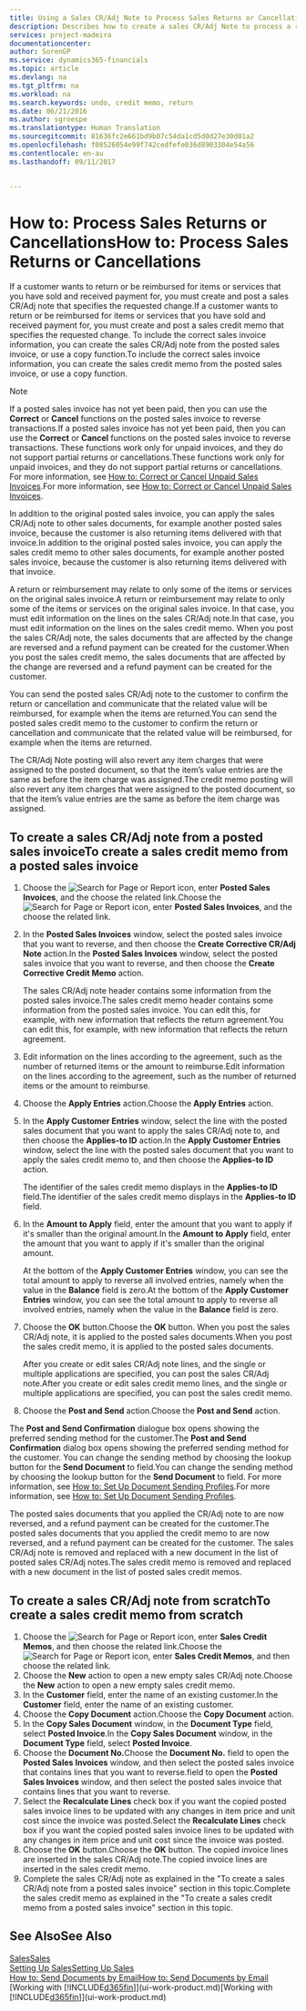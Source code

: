 ```yaml
---
title: Using a Sales CR/Adj Note to Process Sales Returns or Cancellations | Microsoft Docs
description: Describes how to create a sales CR/Adj Note to process a return, cancellation, or reimbursement for items or services you have been received payment for.
services: project-madeira
documentationcenter: 
author: SorenGP
ms.service: dynamics365-financials
ms.topic: article
ms.devlang: na
ms.tgt_pltfrm: na
ms.workload: na
ms.search.keywords: undo, credit memo, return
ms.date: 06/21/2016
ms.author: sgroespe
ms.translationtype: Human Translation
ms.sourcegitcommit: 81636fc2e661bd9b07c54da1cd5d0d27e30d01a2
ms.openlocfilehash: f08526054e99f742cedfefe036d8903304e54a56
ms.contentlocale: en-au
ms.lasthandoff: 09/11/2017


---
```

# <a name="how-to-process-sales-returns-or-cancellations"></a><span data-ttu-id="b31ec-103">How to: Process Sales Returns or Cancellations</span><span class="sxs-lookup"><span data-stu-id="b31ec-103">How to: Process Sales Returns or Cancellations</span></span>
<span data-ttu-id="b31ec-104">If a customer wants to return or be reimbursed for items or services that you have sold and received payment for, you must create and post a sales CR/Adj note that specifies the requested change.</span><span class="sxs-lookup"><span data-stu-id="b31ec-104">If a customer wants to return or be reimbursed for items or services that you have sold and received payment for, you must create and post a sales credit memo that specifies the requested change.</span></span> <span data-ttu-id="b31ec-105">To include the correct sales invoice information, you can create the sales CR/Adj note from the posted sales invoice, or use a copy function.</span><span class="sxs-lookup"><span data-stu-id="b31ec-105">To include the correct sales invoice information, you can create the sales credit memo from the posted sales invoice, or use a copy function.</span></span>  

> [!NOTE]  
>   <span data-ttu-id="b31ec-106">If a posted sales invoice has not yet been paid, then you can use the **Correct** or **Cancel** functions on the posted sales invoice to reverse transactions.</span><span class="sxs-lookup"><span data-stu-id="b31ec-106">If a posted sales invoice has not yet been paid, then you can use the **Correct** or **Cancel** functions on the posted sales invoice to reverse transactions.</span></span> <span data-ttu-id="b31ec-107">These functions work only for unpaid invoices, and they do not support partial returns or cancellations.</span><span class="sxs-lookup"><span data-stu-id="b31ec-107">These functions work only for unpaid invoices, and they do not support partial returns or cancellations.</span></span> <span data-ttu-id="b31ec-108">For more information, see [How to: Correct or Cancel Unpaid Sales Invoices](sales-how-correct-cancel-sales-invoice.md).</span><span class="sxs-lookup"><span data-stu-id="b31ec-108">For more information, see [How to: Correct or Cancel Unpaid Sales Invoices](sales-how-correct-cancel-sales-invoice.md).</span></span>

<span data-ttu-id="b31ec-109">In addition to the original posted sales invoice, you can apply the sales CR/Adj note to other sales documents, for example another posted sales invoice, because the customer is also returning items delivered with that invoice.</span><span class="sxs-lookup"><span data-stu-id="b31ec-109">In addition to the original posted sales invoice, you can apply the sales credit memo to other sales documents, for example another posted sales invoice, because the customer is also returning items delivered with that invoice.</span></span>

<span data-ttu-id="b31ec-110">A return or reimbursement may relate to only some of the items or services on the original sales invoice.</span><span class="sxs-lookup"><span data-stu-id="b31ec-110">A return or reimbursement may relate to only some of the items or services on the original sales invoice.</span></span> <span data-ttu-id="b31ec-111">In that case, you must edit information on the lines on the sales CR/Adj note.</span><span class="sxs-lookup"><span data-stu-id="b31ec-111">In that case, you must edit information on the lines on the sales credit memo.</span></span> <span data-ttu-id="b31ec-112">When you post the sales CR/Adj note, the sales documents that are affected by the change are reversed and a refund payment can be created for the customer.</span><span class="sxs-lookup"><span data-stu-id="b31ec-112">When you post the sales credit memo, the sales documents that are affected by the change are reversed and a refund payment can be created for the customer.</span></span>  

<span data-ttu-id="b31ec-113">You can send the posted sales CR/Adj note to the customer to confirm the return or cancellation and communicate that the related value will be reimbursed, for example when the items are returned.</span><span class="sxs-lookup"><span data-stu-id="b31ec-113">You can send the posted sales credit memo to the customer to confirm the return or cancellation and communicate that the related value will be reimbursed, for example when the items are returned.</span></span>

<span data-ttu-id="b31ec-114">The CR/Adj Note posting will also revert any item charges that were assigned to the posted document, so that the item’s value entries are the same as before the item charge was assigned.</span><span class="sxs-lookup"><span data-stu-id="b31ec-114">The credit memo posting will also revert any item charges that were assigned to the posted document, so that the item’s value entries are the same as before the item charge was assigned.</span></span>

## <a name="to-create-a-sales-credit-memo-from-a-posted-sales-invoice"></a><span data-ttu-id="b31ec-115">To create a sales CR/Adj note from a posted sales invoice</span><span class="sxs-lookup"><span data-stu-id="b31ec-115">To create a sales credit memo from a posted sales invoice</span></span>
1. <span data-ttu-id="b31ec-116">Choose the ![Search for Page or Report](media/ui-search/search_small.png "Search for Page or Report icon") icon, enter **Posted Sales Invoices**, and the choose the related link.</span><span class="sxs-lookup"><span data-stu-id="b31ec-116">Choose the ![Search for Page or Report](media/ui-search/search_small.png "Search for Page or Report icon") icon, enter **Posted Sales Invoices**, and the choose the related link.</span></span>  
2. <span data-ttu-id="b31ec-117">In the **Posted Sales Invoices** window, select the posted sales invoice that you want to reverse, and then choose the **Create Corrective CR/Adj Note** action.</span><span class="sxs-lookup"><span data-stu-id="b31ec-117">In the **Posted Sales Invoices** window, select the posted sales invoice that you want to reverse, and then choose the **Create Corrective Credit Memo** action.</span></span>

    <span data-ttu-id="b31ec-118">The sales CR/Adj note header contains some information from the posted sales invoice.</span><span class="sxs-lookup"><span data-stu-id="b31ec-118">The sales credit memo header contains some information from the posted sales invoice.</span></span> <span data-ttu-id="b31ec-119">You can edit this, for example, with new information that reflects the return agreement.</span><span class="sxs-lookup"><span data-stu-id="b31ec-119">You can edit this, for example, with new information that reflects the return agreement.</span></span>  
3. <span data-ttu-id="b31ec-120">Edit information on the lines according to the agreement, such as the number of returned items or the amount to reimburse.</span><span class="sxs-lookup"><span data-stu-id="b31ec-120">Edit information on the lines according to the agreement, such as the number of returned items or the amount to reimburse.</span></span>
4. <span data-ttu-id="b31ec-121">Choose the **Apply Entries** action.</span><span class="sxs-lookup"><span data-stu-id="b31ec-121">Choose the **Apply Entries** action.</span></span>
5. <span data-ttu-id="b31ec-122">In the **Apply Customer Entries** window, select the line with the posted sales document that you want to apply the sales CR/Adj note to, and then choose the **Applies-to ID** action.</span><span class="sxs-lookup"><span data-stu-id="b31ec-122">In the **Apply Customer Entries** window, select the line with the posted sales document that you want to apply the sales credit memo to, and then choose the **Applies-to ID** action.</span></span>

    <span data-ttu-id="b31ec-123">The identifier of the sales credit memo displays in the **Applies-to ID** field.</span><span class="sxs-lookup"><span data-stu-id="b31ec-123">The identifier of the sales credit memo displays in the **Applies-to ID** field.</span></span>
6. <span data-ttu-id="b31ec-124">In the **Amount to Apply** field, enter the amount that you want to apply if it's smaller than the original amount.</span><span class="sxs-lookup"><span data-stu-id="b31ec-124">In the **Amount to Apply** field, enter the amount that you want to apply if it's smaller than the original amount.</span></span>  

    <span data-ttu-id="b31ec-125">At the bottom of the **Apply Customer Entries** window, you can see the total amount to apply to reverse all involved entries, namely when the value in the **Balance** field is zero.</span><span class="sxs-lookup"><span data-stu-id="b31ec-125">At the bottom of the **Apply Customer Entries** window, you can see the total amount to apply to reverse all involved entries, namely when the value in the **Balance** field is zero.</span></span>
7. <span data-ttu-id="b31ec-126">Choose the **OK** button.</span><span class="sxs-lookup"><span data-stu-id="b31ec-126">Choose the **OK** button.</span></span> <span data-ttu-id="b31ec-127">When you post the sales CR/Adj note, it is applied to the posted sales documents.</span><span class="sxs-lookup"><span data-stu-id="b31ec-127">When you post the sales credit memo, it is applied to the posted sales documents.</span></span>

    <span data-ttu-id="b31ec-128">After you create or edit sales CR/Adj note lines, and the single or multiple applications are specified, you can post the sales CR/Adj note.</span><span class="sxs-lookup"><span data-stu-id="b31ec-128">After you create or edit sales credit memo lines, and the single or multiple applications are specified, you can post the sales credit memo.</span></span>   
8. <span data-ttu-id="b31ec-129">Choose the **Post and Send** action.</span><span class="sxs-lookup"><span data-stu-id="b31ec-129">Choose the **Post and Send** action.</span></span>  

<span data-ttu-id="b31ec-130">The **Post and Send Confirmation** dialogue box opens showing the preferred sending method for the customer.</span><span class="sxs-lookup"><span data-stu-id="b31ec-130">The **Post and Send Confirmation** dialog box opens showing the preferred sending method for the customer.</span></span> <span data-ttu-id="b31ec-131">You can change the sending method by choosing the lookup button for the **Send Document** to field.</span><span class="sxs-lookup"><span data-stu-id="b31ec-131">You can change the sending method by choosing the lookup button for the **Send Document** to field.</span></span> <span data-ttu-id="b31ec-132">For more information, see [How to: Set Up Document Sending Profiles](sales-how-setup-document-send-profiles.md).</span><span class="sxs-lookup"><span data-stu-id="b31ec-132">For more information, see [How to: Set Up Document Sending Profiles](sales-how-setup-document-send-profiles.md).</span></span>  

<span data-ttu-id="b31ec-133">The posted sales documents that you applied the CR/Adj note to are now reversed, and a refund payment can be created for the customer.</span><span class="sxs-lookup"><span data-stu-id="b31ec-133">The posted sales documents that you applied the credit memo to are now reversed, and a refund payment can be created for the customer.</span></span> <span data-ttu-id="b31ec-134">The sales CR/Adj note is removed and replaced with a new document in the list of posted sales CR/Adj notes.</span><span class="sxs-lookup"><span data-stu-id="b31ec-134">The sales credit memo is removed and replaced with a new document in the list of posted sales credit memos.</span></span>

## <a name="to-create-a-sales-credit-memo-from-scratch"></a><span data-ttu-id="b31ec-135">To create a sales CR/Adj note from scratch</span><span class="sxs-lookup"><span data-stu-id="b31ec-135">To create a sales credit memo from scratch</span></span>
1. <span data-ttu-id="b31ec-136">Choose the ![Search for Page or Report](media/ui-search/search_small.png "Search for Page or Report icon") icon, enter **Sales Credit Memos**, and then choose the related link.</span><span class="sxs-lookup"><span data-stu-id="b31ec-136">Choose the ![Search for Page or Report](media/ui-search/search_small.png "Search for Page or Report icon") icon, enter **Sales Credit Memos**, and then choose the related link.</span></span>
2. <span data-ttu-id="b31ec-137">Choose the **New** action to open a new empty sales CR/Adj note.</span><span class="sxs-lookup"><span data-stu-id="b31ec-137">Choose the **New** action to open a new empty sales credit memo.</span></span>
3. <span data-ttu-id="b31ec-138">In the **Customer** field, enter the name of an existing customer.</span><span class="sxs-lookup"><span data-stu-id="b31ec-138">In the **Customer** field, enter the name of an existing customer.</span></span>
4. <span data-ttu-id="b31ec-139">Choose the **Copy Document** action.</span><span class="sxs-lookup"><span data-stu-id="b31ec-139">Choose the **Copy Document** action.</span></span>
5. <span data-ttu-id="b31ec-140">In the **Copy Sales Document** window, in the **Document Type** field, select **Posted Invoice**.</span><span class="sxs-lookup"><span data-stu-id="b31ec-140">In the **Copy Sales Document** window, in the **Document Type** field, select **Posted Invoice**.</span></span>
6. <span data-ttu-id="b31ec-141">Choose the **Document No.**</span><span class="sxs-lookup"><span data-stu-id="b31ec-141">Choose the **Document No.**</span></span> <span data-ttu-id="b31ec-142">field to open the **Posted Sales Invoices** window, and then select the posted sales invoice that contains lines that you want to reverse.</span><span class="sxs-lookup"><span data-stu-id="b31ec-142">field to open the **Posted Sales Invoices** window, and then select the posted sales invoice that contains lines that you want to reverse.</span></span>
7. <span data-ttu-id="b31ec-143">Select the **Recalculate Lines** check box if you want the copied posted sales invoice lines to be updated with any changes in item price and unit cost since the invoice was posted.</span><span class="sxs-lookup"><span data-stu-id="b31ec-143">Select the **Recalculate Lines** check box if you want the copied posted sales invoice lines to be updated with any changes in item price and unit cost since the invoice was posted.</span></span>
8. <span data-ttu-id="b31ec-144">Choose the **OK** button.</span><span class="sxs-lookup"><span data-stu-id="b31ec-144">Choose the **OK** button.</span></span> <span data-ttu-id="b31ec-145">The copied invoice lines are inserted in the sales CR/Adj note.</span><span class="sxs-lookup"><span data-stu-id="b31ec-145">The copied invoice lines are inserted in the sales credit memo.</span></span>
9. <span data-ttu-id="b31ec-146">Complete the sales CR/Adj note as explained in the "To create a sales CR/Adj note from a posted sales invoice" section in this topic.</span><span class="sxs-lookup"><span data-stu-id="b31ec-146">Complete the sales credit memo as explained in the "To create a sales credit memo from a posted sales invoice" section in this topic.</span></span>

## <a name="see-also"></a><span data-ttu-id="b31ec-147">See Also</span><span class="sxs-lookup"><span data-stu-id="b31ec-147">See Also</span></span>
[<span data-ttu-id="b31ec-148">Sales</span><span class="sxs-lookup"><span data-stu-id="b31ec-148">Sales</span></span>](sales-manage-sales.md)  
[<span data-ttu-id="b31ec-149">Setting Up Sales</span><span class="sxs-lookup"><span data-stu-id="b31ec-149">Setting Up Sales</span></span>](sales-setup-sales.md)  
[<span data-ttu-id="b31ec-150">How to: Send Documents by Email</span><span class="sxs-lookup"><span data-stu-id="b31ec-150">How to: Send Documents by Email</span></span>](ui-how-send-documents-email.md)  
<span data-ttu-id="b31ec-151">[Working with [!INCLUDE[d365fin](includes/d365fin_md.md)]](ui-work-product.md)</span><span class="sxs-lookup"><span data-stu-id="b31ec-151">[Working with [!INCLUDE[d365fin](includes/d365fin_md.md)]](ui-work-product.md)</span></span>

